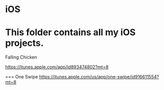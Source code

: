 iOS
===
This folder contains all my iOS projects. 
===
Falling Chicken

https://itunes.apple.com/app/id893474802?mt=8

===
One Swipe
https://itunes.apple.com/us/app/one-swipe/id916611554?mt=8
